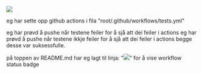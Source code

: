 ![](https://github.com/SigurdVaagane/software_enginering_oblig3/actions/workflows/tests.yml/badge.svg)

eg har sette opp github actions i fila "root/.github/workflows/tests.yml"

eg har prøvd å pushe når testene feiler for å sjå att dei feiler i actions
eg har prøvd å pushe når testene ikkje feiler for å sjå att dei feiler i actions
begge desse var suksessfulle.

på toppen av README.md har eg lagt til linja:
"![](https://github.com/SigurdVaagane/software_enginering_oblig3/actions/workflows/tests.yml/badge.svg)"
for å vise workflow status badge